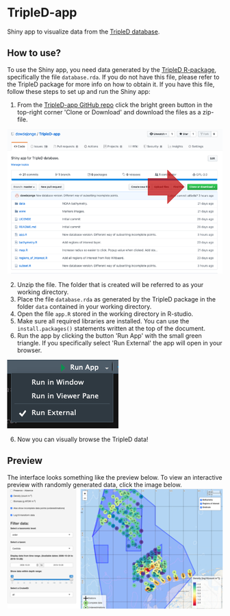 # TripleD-app
Shiny app to visualize data from the [TripleD database](https://www.github.com/dswdejonge/TripleD).

## How to use?
To use the Shiny app, you need data generated by the [TripleD R-package](https://www.github.com/dswdejonge/TripleD), specifically the file `database.rda`. If you do not have this file, please refer to the TripleD package for  more info on how to obtain it. If you have this file, follow these steps to set up and run the Shiny app:
1. From the [TripleD-app GitHub repo](https://www.github.com/dswdejonge/TripleD-app) click the bright green button in the top-right corner 'Clone or Download' and download the files as a zip-file.  

![download zip](https://raw.githubusercontent.com/dswdejonge/TripleD-app/master/www/zip.png)

2. Unzip the file. The folder that is created will be referred to as your working directory.
3. Place the file `database.rda` as generated by the TripleD package in the folder `data` contained in your working directory.
4. Open the file `app.R` stored in the working directory in R-studio.  
5. Make sure all required libraries are installed. You can use the `install.packages()` statements written at the top of the document.  
6. Run the app by clicking the button 'Run App' with the small green triangle. If you specifically select 'Run External' the app will open in your browser.   

![run app button](https://raw.githubusercontent.com/dswdejonge/TripleD-app/master/www/run-app.png)

6. Now you can visually browse the TripleD data!

## Preview
The interface looks something like the preview below. To view an interactive preview with randomly generated data, click the image below.
[![preview](https://raw.githubusercontent.com/dswdejonge/TripleD-app/master/www/preview.png)](https://dswdejonge.shinyapps.io/app_tripled/)